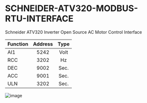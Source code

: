 # SCHNEIDER-ATV320-MODBUS-RTU-INTERFACE
Schneider ATV320 Inverter Open Source AC Motor Control Interface 

| Function | Address | Type |
|---------|:--------:|:--------:|
| AI1     |5242   | Volt     |
| RCC  | 3202  | Hz  |
| DEC  | 9002  | Sec.  |
| ACC  | 9001  | Sec.  |
| ULN  | 3202  | Sec.  |




![image](https://github.com/user-attachments/assets/aecc4ff6-186e-47a9-87df-9786e36399dd)



